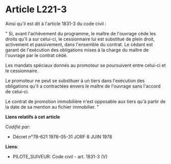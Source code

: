 # Article L221-3

Ainsi qu'il est dit à l'article 1831-3 du code civil : 

" Si, avant l'achèvement du programme, le maître de l'ouvrage cède les droits qu'il a sur celui-ci, le cessionnaire lui est
substitué de plein droit, activement et passivement, dans l'ensemble du contrat. Le cédant est garant de l'exécution des
obligations mises à la charge du maître de l'ouvrage par le contrat cédé. 

Les mandats spéciaux donnés au promoteur se poursuivent entre celui-ci et le cessionnaire. 

Le promoteur ne peut se substituer à un tiers dans l'exécution des obligations qu'il a contractées envers le maître de
l'ouvrage sans l'accord de celui-ci. 

Le contrat de promotion immobilière n'est opposable aux tiers qu'à partir de la date de sa mention au fichier immobilier. "

**Liens relatifs à cet article**

_Codifié par_:

  - Décret n°78-621 1978-05-31 JORF 8 JUIN 1978

**Liens**:

  - PILOTE_SUIVEUR: Code civil - art. 1831-3 (V)
